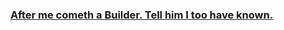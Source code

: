 ### [After me cometh a Builder. Tell him I too have known.](https://www.kiplingsociety.co.uk/poem/poems_palace.htm)
